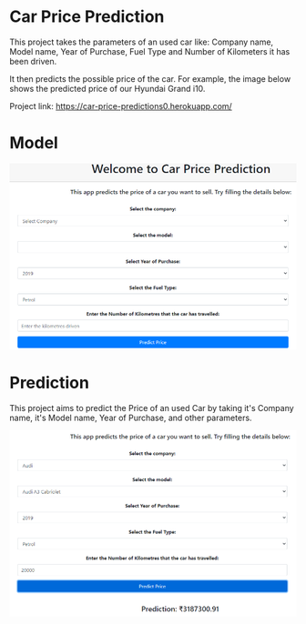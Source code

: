 # Car Price Prediction

<p>This project takes the parameters of an used car like: Company name, Model name, Year of Purchase, Fuel Type and Number of Kilometers it has been driven.</p>
<p>It then predicts the possible price of the car. For example, the image below shows the predicted price of our Hyundai Grand i10.</p>

Project link: https://car-price-predictions0.herokuapp.com/

# Model

<img src="demo.png" alt="demo">



# Prediction

This project aims to predict the Price of an used Car by taking it's Company name, it's Model name, Year of Purchase, and other parameters.

<img src="predict.png" alt="demo">







